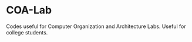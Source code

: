 # COA-Lab

Codes useful for Computer Organization and Architecture Labs.
Useful for college students.
